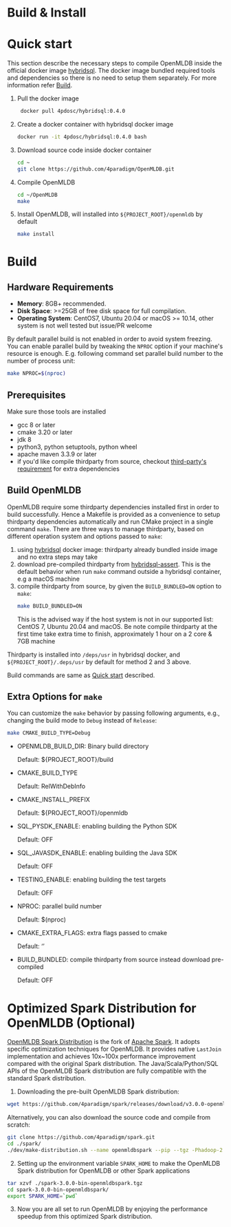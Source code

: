 # Build & Install

# Quick start

[quick-start]: quick-start

This section describe the necessary steps to compile OpenMLDB inside the official docker image [hybridsql](https://hub.docker.com/r/4pdosc/hybridsql).
The docker image bundled required tools and dependencies so there is no need to setup them separately. For more information refer [Build](#build).

1. Pull the docker image

   ```bash
    docker pull 4pdosc/hybridsql:0.4.0
   ```

2. Create a docker container with hybridsql docker image

   ```bash
   docker run -it 4pdosc/hybridsql:0.4.0 bash
   ```

3. Download source code inside docker container

   ```bash
   cd ~
   git clone https://github.com/4paradigm/OpenMLDB.git
   ```

4. Compile OpenMLDB

   ```bash
   cd ~/OpenMLDB
   make
   ```

5. Install OpenMLDB, will installed into `${PROJECT_ROOT}/openmldb` by default

   ```bash
   make install
   ```

# Build

[build]: build

## Hardware Requirements

- **Memory**: 8GB+ recommended.
- **Disk Space**: >=25GB of free disk space for full compilation.
- **Operating System**: CentOS7, Ubuntu 20.04 or macOS >= 10.14, other system is not well tested but issue/PR welcome

By default parallel build is not enabled in order to avoid system freezing. You can enable parallel build by tweaking the `NPROC` option
if your machine's resource is enough. E.g. following command set parallel build number to the number of process unit:

```bash
make NPROC=$(nproc)
```

## Prerequisites

Make sure those tools are installed

- gcc 8 or later
- cmake 3.20 or later
- jdk 8
- python3, python setuptools, python wheel
- apache maven 3.3.9 or later
- if you'd like compile thirdparty from source, checkout [third-party's requirement](../../third-party/README.md) for extra dependencies

## Build OpenMLDB

OpenMLDB require some thirdparty dependencies installed first in order to build successfully. Hence a Makefile is provided as a convenience to 
setup thirdparty dependencies automatically and run CMake project in a single command `make`.
There are three ways to manage thirdparty, based on different operation system and options passed to `make`:

1. using [hybridsql](https://hub.docker.com/r/4pdosc/hybridsql) docker image: thirdparty already bundled inside image and no extra steps may take
2. download pre-compiled thirdparty from [hybridsql-assert](https://github.com/4paradigm/hybridsql-asserts/releases). This is the default behavior when run `make` command outside a hybridsql container, e.g a macOS machine
3. compile thirdparty from source, by given the `BUILD_BUNDLED=ON` option to `make`:
   ```bash
   make BUILD_BUNDLED=ON
   ```
   This is the advised way if the host system is not in our supported list: CentOS 7, Ubuntu 20.04 and macOS. Be note compile thirdparty at the first time take extra time to finish, approximately 1 hour on a 2 core & 7GB machine

Thirdparty is installed into `/deps/usr` in hybridsql docker, and `${PROJECT_ROOT}/.deps/usr` by default for method 2 and 3 above.

Build commands are same as [Quick start](#quick-start) described.

## Extra Options for `make`

[make-opts]: make-opts

You can customize the `make` behavior by passing following arguments, e.g., changing the build mode to `Debug` instead of `Release`:

```bash
make CMAKE_BUILD_TYPE=Debug
```

- OPENMLDB_BUILD_DIR: Binary build directory

  Default: ${PROJECT_ROOT}/build

- CMAKE_BUILD_TYPE

  Default: RelWithDebInfo

- CMAKE_INSTALL_PREFIX

  Default: ${PROJECT_ROOT}/openmldb

- SQL_PYSDK_ENABLE: enabling building the Python SDK

  Default: OFF

- SQL_JAVASDK_ENABLE: enabling building the Java SDK

  Default: OFF

- TESTING_ENABLE: enabling building the test targets

  Default: OFF

- NPROC: parallel build number

  Default: $(nproc)

- CMAKE_EXTRA_FLAGS: extra flags passed to cmake

  Default: ‘’

- BUILD_BUNDLED: compile thirdparty from source instead download pre-compiled

  Default: OFF


# Optimized Spark Distribution for OpenMLDB (Optional)

[OpenMLDB Spark Distribution](https://github.com/4paradigm/spark) is the fork of [Apache Spark](https://github.com/apache/spark). It adopts specific optimization techniques for OpenMLDB. It provides native `LastJoin` implementation and achieves 10x~100x performance improvement compared with the original Spark distribution. The Java/Scala/Python/SQL APIs of the OpenMLDB Spark distribution are fully compatible with the standard Spark distribution.

1. Downloading the pre-built OpenMLDB Spark distribution:

```bash
wget https://github.com/4paradigm/spark/releases/download/v3.0.0-openmldb0.2.3/spark-3.0.0-bin-openmldbspark.tgz
```

Alternatively, you can also download the source code and compile from scratch:

```bash
git clone https://github.com/4paradigm/spark.git
cd ./spark/
./dev/make-distribution.sh --name openmldbspark --pip --tgz -Phadoop-2.7 -Pyarn -Pallinone
```

2. Setting up the environment variable `SPARK_HOME` to make the OpenMLDB Spark distribution for OpenMLDB or other Spark applications

```bash
tar xzvf ./spark-3.0.0-bin-openmldbspark.tgz
cd spark-3.0.0-bin-openmldbspark/
export SPARK_HOME=`pwd`
```

3. Now you are all set to run OpenMLDB by enjoying the performance speedup from this optimized Spark distribution.
